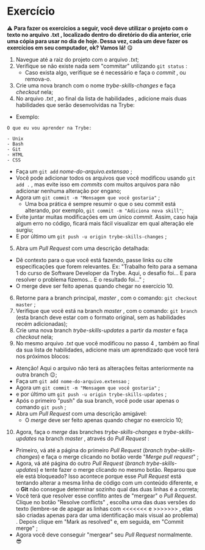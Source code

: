 # Exercício

⚠️ **Para fazer os exercícios a seguir, você deve utilizar o projeto com o texto no arquivo .txt , localizado dentro do diretório do dia anterior, crie uma cópia para usar no dia de hoje.
Dessa vez, cada um deve fazer os exercícios em seu computador, ok? Vamos lá!** 😋

1. Navegue até a raiz do projeto com o arquivo _.txt_;
1. Verifique se não existe nada sem "commitar" utilizando `git status` :
    * Caso exista algo, verifique se é necessário e faça o _commit_ , ou remova-o.
3. Crie uma nova branch com o nome _trybe-skills-changes_ e faça _checkout_ nela;
1. No arquivo _.txt_ , ao final da lista de habilidades , adicione mais duas habilidades que serão desenvolvidas na Trybe:
 * Exemplo:
```  
O que eu vou aprender na Trybe:

- Unix
- Bash
- Git
- HTML
- CSS
```
* Faça um `git add` _nome-do-arquivo.extensao_ ;
* Você pode adicionar todos os arquivos que você modificou usando `git add .` , mas evite isso em _commits_ com muitos arquivos para não adicionar nenhuma alteração por engano;
* Agora um `git commit -m "Mensagem que você gostaria"` ;
    * Uma boa prática é sempre resumir o que o seu commit está alterando, por exemplo, `git commit -m "Adiciona nova skill"`;
* Evite juntar muitas modificações em um único _commit_. Assim, caso haja algum erro no código, ficará mais fácil visualizar em qual alteração ele surgiu;
* E por último um `git push -u origin trybe-skills-changes` ;
5. Abra um _Pull Request_ com uma descrição detalhada:
* Dê contexto para o que você está fazendo, passe links ou cite especificações que forem relevantes. Ex: "Trabalho feito para a semana 1 do curso de Software Developer da Trybe. Aqui, o desafio foi... E para resolver o problema fizemos... E o resultado foi..." ;
* O merge deve ser feito apenas quando chegar no exercício 10.
6. Retorne para a branch principal, _master_ , com o comando: `git checkout master` ;
1. Verifique que você está na branch _master_ , com o comando: `git branch` (esta branch deve estar com o formato original, sem as habilidades recém adicionadas);
1. Crie uma nova branch _trybe-skills-updates_ a partir da _master_ e faça _checkout_ nela;
1. No mesmo arquivo _.txt_ que você modificou no passo 4 , também ao final da sua lista de habilidades, adicione mais um aprendizado que você terá nos próximos blocos:
* Atenção! Aqui o arquivo não terá as alterações feitas anteriormente na outra branch 😉;
* Faça um `git add nome-do-arquivo.extensao` ;
* Agora um `git commit -m "Mensagem que você gostaria"` ;
* e por último um `git push -u origin trybe-skills-updates` ;
* Após o primeiro "push" da sua branch, você pode usar apenas o comando `git push` ;
* Abra um _Pull Request_ com uma descrição amigável:
    * O _merge_ deve ser feito apenas quando chegar no exercício 10;
10. Agora, faça o _merge_ das branches _trybe-skills-changes_ e _trybe-skills-updates_ na branch _master_ , através do _Pull Request_ :
* Primeiro, vá até a página do primeiro _Pull Request_ (_branch trybe-skills-changes_) e faça o merge clicando no botão verde "_Merge pull request_" ;
* Agora, vá até página do outro _Pull Request_ (_branch trybe-skills-updates_) e tente fazer o merge clicando no mesmo botão. Reparou que ele está bloqueado? Isso acontece porque esse _Pull Request_ está tentando alterar a mesma linha de código com um conteúdo diferente, e o **Git** não consegue determinar sozinho qual das duas linhas é a correta;
* Você terá que resolver esse conflito antes de "mergear" o _Pull Request_. Clique no botão "Resolve conflicts" , escolha uma das duas versões do texto (lembre-se de apagar as linhas com <<<<<<< e >>>>>>> , elas são criadas apenas para dar uma identificação mais visual ao problema) . Depois clique em "Mark as resolved" e, em seguida, em "Commit merge" ;
* Agora você deve conseguir "mergear" seu _Pull Request_ normalmente. 😎
